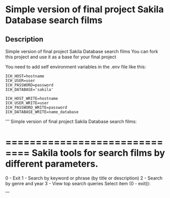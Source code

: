# Simple version of final project Sakila Database search films

## Description
Simple version of final project Sakila Database search films
You can fork this project and use it as a base for your final project

You need to add self environment variables in the .env file
like this:
```
ICH_HOST=hostname
ICH_USER=user
ICH_PASSWORD=password
ICH_DATABASE='sakila'

ICH_HOST_WRITE=hostname
ICH_USER_WRITE=user
ICH_PASSWORD_WRITE=password
ICH_DATABASE_WRITE=name_database
```

'''
Simple version of final project Sakila Database search films:

==============================
Sakila tools for search films by different parameters.
==============================
 0 - Exit
 1 - Search by keyword or phrase (by title or description)
 2 - Search by genre and year
 3 - View top search queries
Select item (0 - exit)): 

'''